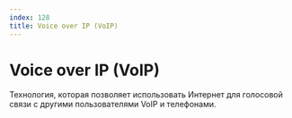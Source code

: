 ```yaml
---
index: 128
title: Voice over IP (VoIP)
---
```

# Voice over IP (VoIP)

Технология, которая позволяет использовать Интернет для голосовой связи с другими пользователями VoIP и телефонами.